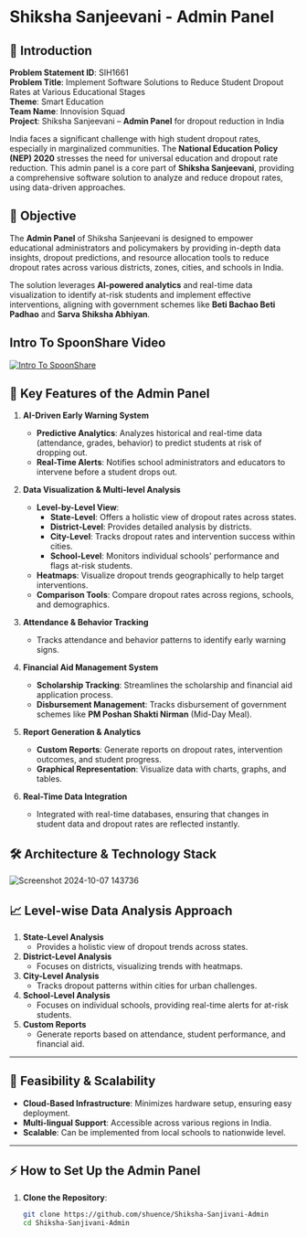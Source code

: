 # **Shiksha Sanjeevani - Admin Panel**

## 📝 **Introduction**

**Problem Statement ID**: SIH1661  
**Problem Title**: Implement Software Solutions to Reduce Student Dropout Rates at Various Educational Stages  
**Theme**: Smart Education  
**Team Name**: Innovision Squad  
**Project**: Shiksha Sanjeevani – **Admin Panel** for dropout reduction in India

India faces a significant challenge with high student dropout rates, especially in marginalized communities. The **National Education Policy (NEP) 2020** stresses the need for universal education and dropout rate reduction. This admin panel is a core part of **Shiksha Sanjeevani**, providing a comprehensive software solution to analyze and reduce dropout rates, using data-driven approaches.

## 🎯 **Objective**

The **Admin Panel** of Shiksha Sanjeevani is designed to empower educational administrators and policymakers by providing in-depth data insights, dropout predictions, and resource allocation tools to reduce dropout rates across various districts, zones, cities, and schools in India.

The solution leverages **AI-powered analytics** and real-time data visualization to identify at-risk students and implement effective interventions, aligning with government schemes like **Beti Bachao Beti Padhao** and **Sarva Shiksha Abhiyan**.

## Intro To SpoonShare Video

[![Intro To SpoonShare](https://i.postimg.cc/DyxhVPcg/youtube-thumbnail-1.png)
]([https://youtu.be/COQflZiXL4E](https://www.youtube.com/watch?v=cYP71cEpH60))

## 🚀 **Key Features of the Admin Panel**

1. **AI-Driven Early Warning System**  
   - **Predictive Analytics**: Analyzes historical and real-time data (attendance, grades, behavior) to predict students at risk of dropping out.
   - **Real-Time Alerts**: Notifies school administrators and educators to intervene before a student drops out.
  
2. **Data Visualization & Multi-level Analysis**  
   - **Level-by-Level View**: 
     - **State-Level**: Offers a holistic view of dropout rates across states.
     - **District-Level**: Provides detailed analysis by districts.
     - **City-Level**: Tracks dropout rates and intervention success within cities.
     - **School-Level**: Monitors individual schools' performance and flags at-risk students.
   - **Heatmaps**: Visualize dropout trends geographically to help target interventions.
   - **Comparison Tools**: Compare dropout rates across regions, schools, and demographics.

3. **Attendance & Behavior Tracking**  
   - Tracks attendance and behavior patterns to identify early warning signs.

4. **Financial Aid Management System**  
   - **Scholarship Tracking**: Streamlines the scholarship and financial aid application process.
   - **Disbursement Management**: Tracks disbursement of government schemes like **PM Poshan Shakti Nirman** (Mid-Day Meal).

5. **Report Generation & Analytics**  
   - **Custom Reports**: Generate reports on dropout rates, intervention outcomes, and student progress.
   - **Graphical Representation**: Visualize data with charts, graphs, and tables.

6. **Real-Time Data Integration**  
   - Integrated with real-time databases, ensuring that changes in student data and dropout rates are reflected instantly.

## 🛠️ **Architecture & Technology Stack**

![Screenshot 2024-10-07 143736](https://github.com/user-attachments/assets/95e40af9-54a6-42ef-bdc7-6117056de3a7)

## 📈 **Level-wise Data Analysis Approach**

1. **State-Level Analysis**  
   - Provides a holistic view of dropout trends across states.
2. **District-Level Analysis**  
   - Focuses on districts, visualizing trends with heatmaps.
3. **City-Level Analysis**  
   - Tracks dropout patterns within cities for urban challenges.
4. **School-Level Analysis**  
   - Focuses on individual schools, providing real-time alerts for at-risk students.
5. **Custom Reports**  
   - Generate reports based on attendance, student performance, and financial aid.

---

## 🏅 **Feasibility & Scalability**

- **Cloud-Based Infrastructure**: Minimizes hardware setup, ensuring easy deployment.
- **Multi-lingual Support**: Accessible across various regions in India.
- **Scalable**: Can be implemented from local schools to nationwide level.

---

## ⚡ **How to Set Up the Admin Panel**

1. **Clone the Repository**:
   ```bash
   git clone https://github.com/shuence/Shiksha-Sanjivani-Admin
   cd Shiksha-Sanjivani-Admin
